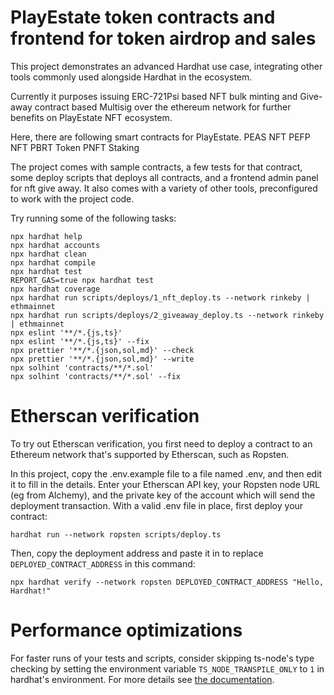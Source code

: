 # PlayEstate token contracts and frontend for token airdrop and sales

This project demonstrates an advanced Hardhat use case, integrating other tools commonly used alongside Hardhat in the ecosystem.

Currently it purposes issuing ERC-721Psi based NFT bulk minting and Give-away contract based Multisig over the ethereum network for further benefits on PlayEstate NFT ecosystem.

Here, there are following smart contracts for PlayEstate.
PEAS NFT
PEFP NFT
PBRT Token
PNFT Staking

The project comes with sample contracts, a few tests for that contract, some deploy scripts that deploys all contracts, and a frontend admin panel for nft give away. It also comes with a variety of other tools, preconfigured to work with the project code.

Try running some of the following tasks:

```shell
npx hardhat help
npx hardhat accounts
npx hardhat clean
npx hardhat compile
npx hardhat test
REPORT_GAS=true npx hardhat test
npx hardhat coverage
npx hardhat run scripts/deploys/1_nft_deploy.ts --network rinkeby | ethmainnet
npx hardhat run scripts/deploys/2_giveaway_deploy.ts --network rinkeby | ethmainnet
npx eslint '**/*.{js,ts}'
npx eslint '**/*.{js,ts}' --fix
npx prettier '**/*.{json,sol,md}' --check
npx prettier '**/*.{json,sol,md}' --write
npx solhint 'contracts/**/*.sol'
npx solhint 'contracts/**/*.sol' --fix
```

# Etherscan verification

To try out Etherscan verification, you first need to deploy a contract to an Ethereum network that's supported by Etherscan, such as Ropsten.

In this project, copy the .env.example file to a file named .env, and then edit it to fill in the details. Enter your Etherscan API key, your Ropsten node URL (eg from Alchemy), and the private key of the account which will send the deployment transaction. With a valid .env file in place, first deploy your contract:

```shell
hardhat run --network ropsten scripts/deploy.ts
```

Then, copy the deployment address and paste it in to replace `DEPLOYED_CONTRACT_ADDRESS` in this command:

```shell
npx hardhat verify --network ropsten DEPLOYED_CONTRACT_ADDRESS "Hello, Hardhat!"
```

# Performance optimizations

For faster runs of your tests and scripts, consider skipping ts-node's type checking by setting the environment variable `TS_NODE_TRANSPILE_ONLY` to `1` in hardhat's environment. For more details see [the documentation](https://hardhat.org/guides/typescript.html#performance-optimizations).
